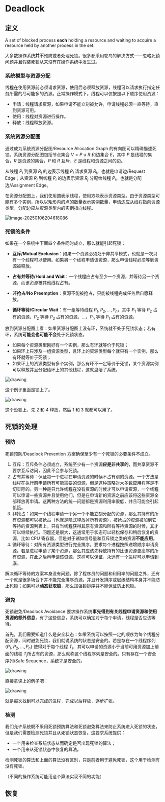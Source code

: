 # Deadlock

## 定义

A set of blocked process **each** holding a resource and waiting to acquire a resource held by another process in the set.

大多数操作系统**并不**预防或者处理死锁。很多都采用鸵鸟的解决方式——忽略死锁问题并且假装死锁从来没有在操作系统中发生过。

### 系统模型与资源分配

线程在使用资源前必须请求资源，使用后必须释放资源，线程可以请求执行指定任务所需的尽可能多的资源。正常操作模式下，线程可以仅按照以下顺序使用资源：

- 申请：线程请求资源，如果申请不能立刻被允许，申请线程必须一直等待，直到资源可用。
- 使用：线程对资源进行操作。
- 释放：线程释放资源。

### 系统资源分配图

通过成为系统资源分配图/Resource Allocation Graph 的有向图可以精确描述死锁。系统资源分配图包括节点集合 $V = P \cup R$ 和边集合 $E$，其中 $P$ 是线程的集合，$R$ 是资源的集合，$P$ 和 $R$ 互斥，$E$ 是线程和资源之间的边。

从线程 $P_i$ 到资源 $R_j$ 的边表示线程 $P_i$ 请求资源 $R_j$，也就是申请边/Request Edge；从资源 $R_j$ 到线程 $P_i$ 的边表示资源 $R_j$ 分配给线程 $P_i$，也就是分配边/Assignment Edge。

在资源分配图上，我们使用圆表示线程，使用方块表示资源类型。由于资源类型可能有多个实例，所以以矩形内的点的数量表示实例数量，申请边应从线程指向资源类型，分配边应从资源类型内的实例指向线程。

![image-20250106204618086](assets/image-20250106204618086.png)

### 死锁的条件

如果在一个系统中下面四个条件同时成立，那么就能引起死锁：

- **互斥/Mutual Exclusion**：如果一个资源必须处于非共享模式，也就是一次只有一个线程可以使用。如果另一个线程申请该资源，那么申请线程必须等到资源被释放。

- **占有并等待/Hold and Wait**：一个线程应占有至少一个资源，并等待另一个资源，而该资源被其他线程占有。

- **非抢占/No Preemption**：资源不能被抢占，只能被线程完成任务后自愿释放。

- **循环等待/Circular Wait**：有一组等待线程 $P_1, P_2, \dots, P_n$，其中 $P_1$ 等待 $P_2$ 占有的资源，$P_2$ 等待 $P_3$ 占有的资源，...，$P_n$ 等待 $P_1$ 占有的资源。

放到资源分配图上看：如果资源分配图上没有环，系统就不处于死锁状态；若有环，系统**可能会也可能不会**处于死锁状态。

- 如果每个资源类型刚好有一个实例，那么有环就等价于死锁；
- 如果环上只涉及一组资源类型，且环上的资源类型每个就只有一个实例，那么有环就等价于死锁；
- 如果环上的资源类型有多个实例，那么有环不一定等价于死锁，某个资源实例可以释放并且分配给环上的其他线程，这就盘活了系统。

![drawing](assets/Deadlock-2.png)

这个例子里面是锁上了。

![drawing](assets/Deadlock-3.png)

这个没锁上，先 2 和 4 释放，然后 1 和 3 就都可以用了。

## 死锁的处理

### 预防

死锁预防/Deadlock Prevention 方案确保至少有一个死锁的必要条件不成立。

1. 互斥：互斥条件必须成立，系统至少有一个资源**应是非共享的**，而共享资源不要求互斥访问，因此不会参与死锁。
2. 占有并等待：保证每一个进程在申请资源的时候不占有别的资源。一个方法是线程在执行前申请所有可能需要的资源，但是这种策略对大多数应用程序是不切实际的。另一种是只允许线程在没有资源的时候才可以申请资源，一个线程可以申请一些资源并且使用他们，但是在申请新的资源之前应该将这些资源全部释放再申请。这两种方法的统一问题都是资源利用率很低，并且可能会引起饥饿。
3. 非抢占：如果一个线程申请一个另一个不能立刻分配的资源，那么其持有的所有资源都可以被抢占（也就是隐式释放掉所有资源），被抢占的资源被加到它等待的资源列表上，只有当线程获得其原有资源和所有等待资源的时候，其才可以继续执行。问题还是很大，这通常用于状态可以轻松保存和稍后恢复的资源，比如 CPU 寄存器，但是对于诸如信号量和互斥锁之类的资源**不能应用**。
4. 循环等待：对所有资源类型进行完全排序，要求每个进程按照递增顺序申请资源。若是进程申请了某个资源，那么其应该先释放持有的比该资源更高序的所有资源，在此之后再申请该资源，这样可以保证，永远有一个进程可以申请到底。

解决循环等待的方案本身没有问题，除了程序员的问题和利用率的问题之外，还有一个就是很多场合下并不能完全排序资源。并且开发排序或层级结构本身并不能防止死锁；如果可以**动态获取锁**，那么加强锁排序并不能保证防止死锁。

### 避免

死锁避免/Deadlock Avoidance 要求操作系统**事先得到有关线程申请资源和使用资源的额外信息**，有了这些信息，系统可以确定对于每个申请，线程是否应该等待。

首先，我们需要知道什么是安全状态：如果系统可以按照一定的顺序为每个线程分配资源，同时避免死锁，我们就说系统的状态是安全的。若是存在一个线程序列 $\{P_1, P_2, \dots, P_n\}$ 使得对于每个线程 $T_i$，其可以申请的资源小于当前可用资源加上前面的线程 $T_j$​ 所占有的资源，那么就称这个线程序列是安全的。只有存在一个安全序列/Safe Sequence，系统才是安全的。

![drawing](assets/Deadlock-4.png)

直接拿课上的例子吧：

![drawing](assets/Deadlock-9.png)

就是每次找到可以完成的进程，完成以后释放，逐步扩张。

### 检测

我们允许系统既不采用死锁预防算法和死锁避免算法来防止系统进入死锁的状态，但是我们需要检测死锁并且从死锁状态恢复。这要求系统提供：

- 一个用来检查系统状态从而确定是否出现死锁的算法；
- 一个用来从死锁状态中恢复的算法。

检测死锁的算法和上面的算法没有区别，只是前者用于避免死锁，这个用于检测有没有死锁。

（不同的操作系统可能用这个算法实现不同的功能）

## 恢复

